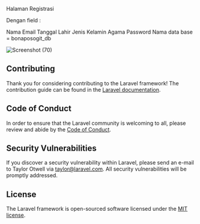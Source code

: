 Halaman Registrasi

Dengan field :

Nama
Email
Tanggal Lahir
Jenis Kelamin
Agama
Password
Nama data base = bonaposogit_db

![Screenshot (70)](https://user-images.githubusercontent.com/58014771/117267269-4e70e300-ae80-11eb-9b9c-7e2859634867.png)

## Contributing

Thank you for considering contributing to the Laravel framework! The contribution guide can be found in the [Laravel documentation](https://laravel.com/docs/contributions).

## Code of Conduct

In order to ensure that the Laravel community is welcoming to all, please review and abide by the [Code of Conduct](https://laravel.com/docs/contributions#code-of-conduct).

## Security Vulnerabilities

If you discover a security vulnerability within Laravel, please send an e-mail to Taylor Otwell via [taylor@laravel.com](mailto:taylor@laravel.com). All security vulnerabilities will be promptly addressed.

## License

The Laravel framework is open-sourced software licensed under the [MIT license](https://opensource.org/licenses/MIT).
